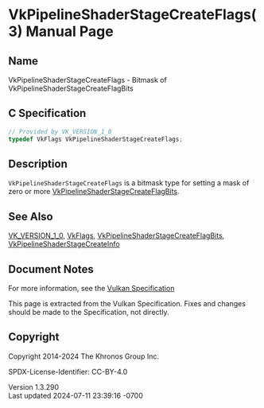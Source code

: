 # VkPipelineShaderStageCreateFlags(3) Manual Page

## Name

VkPipelineShaderStageCreateFlags - Bitmask of
VkPipelineShaderStageCreateFlagBits



## <a href="#_c_specification" class="anchor"></a>C Specification

``` c
// Provided by VK_VERSION_1_0
typedef VkFlags VkPipelineShaderStageCreateFlags;
```

## <a href="#_description" class="anchor"></a>Description

`VkPipelineShaderStageCreateFlags` is a bitmask type for setting a mask
of zero or more
[VkPipelineShaderStageCreateFlagBits](https://registry.khronos.org/vulkan/specs/1.3-extensions/man/html/VkPipelineShaderStageCreateFlagBits.html).

## <a href="#_see_also" class="anchor"></a>See Also

[VK_VERSION_1_0](https://registry.khronos.org/vulkan/specs/1.3-extensions/man/html/VK_VERSION_1_0.html), [VkFlags](https://registry.khronos.org/vulkan/specs/1.3-extensions/man/html/VkFlags.html),
[VkPipelineShaderStageCreateFlagBits](https://registry.khronos.org/vulkan/specs/1.3-extensions/man/html/VkPipelineShaderStageCreateFlagBits.html),
[VkPipelineShaderStageCreateInfo](https://registry.khronos.org/vulkan/specs/1.3-extensions/man/html/VkPipelineShaderStageCreateInfo.html)

## <a href="#_document_notes" class="anchor"></a>Document Notes

For more information, see the <a
href="https://registry.khronos.org/vulkan/specs/1.3-extensions/html/vkspec.html#VkPipelineShaderStageCreateFlags"
target="_blank" rel="noopener">Vulkan Specification</a>

This page is extracted from the Vulkan Specification. Fixes and changes
should be made to the Specification, not directly.

## <a href="#_copyright" class="anchor"></a>Copyright

Copyright 2014-2024 The Khronos Group Inc.

SPDX-License-Identifier: CC-BY-4.0

Version 1.3.290  
Last updated 2024-07-11 23:39:16 -0700
